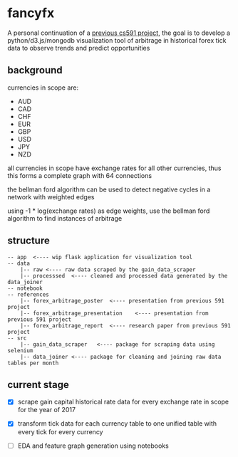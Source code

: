 # fancyfx
A personal continuation of a [previous cs591 project](https://github.com/alaw1290/591-hw/tree/master/final_project), the goal is to develop a python/d3.js/mongodb visualization tool of arbitrage in historical forex tick data to observe trends and predict opportunities

## background
currencies in scope are: 
- AUD
- CAD
- CHF
- EUR
- GBP
- USD
- JPY
- NZD

all currencies in scope have exchange rates for all other currencies, thus this forms a complete graph with 64 connections

the bellman ford algorithm can be used to detect negative cycles in a network with weighted edges

using -1 * log(exchange rates) as edge weights, use the bellman ford algorithm to find instances of arbitrage

## structure
```
-- app 	<---- wip flask application for visualization tool 
-- data
    |-- raw	<---- raw data scraped by the gain_data_scraper
    |-- processsed	<---- cleaned and processed data generated by the data_joiner
-- notebook
-- references
    |-- forex_arbitrage_poster	<---- presentation from previous 591 project
    |-- forex_arbitrage_presentation	<---- presentation from previous 591 project
    |-- forex_arbitrage_report	<---- research paper from previous 591 project
-- src
    |-- gain_data_scraper	<---- package for scraping data using selenium
    |-- data_joiner	<---- package for cleaning and joining raw data tables per month

```

## current stage
- [x] scrape gain capital historical rate data for every exchange rate in scope for the year of 2017
- [x] transform tick data for each currency table to one unified table with every tick for every currency
- [ ] EDA and feature graph generation using notebooks


